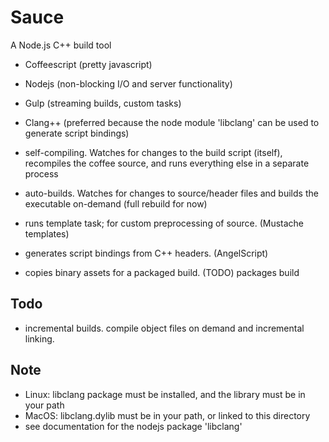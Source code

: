 # Sauce
A Node.js C++ build tool

* Coffeescript (pretty javascript)
* Nodejs (non-blocking I/O and server functionality)
* Gulp (streaming builds, custom tasks)
* Clang++ (preferred because the node module 'libclang' can be used to generate script bindings)

* self-compiling. Watches for changes to the build script (itself), recompiles the coffee source, and runs everything else in a separate process
* auto-builds. Watches for changes to source/header files and builds the executable on-demand (full rebuild for now)
* runs template task; for custom preprocessing of source. (Mustache templates)
* generates script bindings from C++ headers. (AngelScript)
* copies binary assets for a packaged build. (TODO) packages build


## Todo
- incremental builds. compile object files on demand and incremental linking.

## Note
- Linux: libclang package must be installed, and the library must be in your path
- MacOS: libclang.dylib must be in your path, or linked to this directory
- see documentation for the nodejs package 'libclang'

